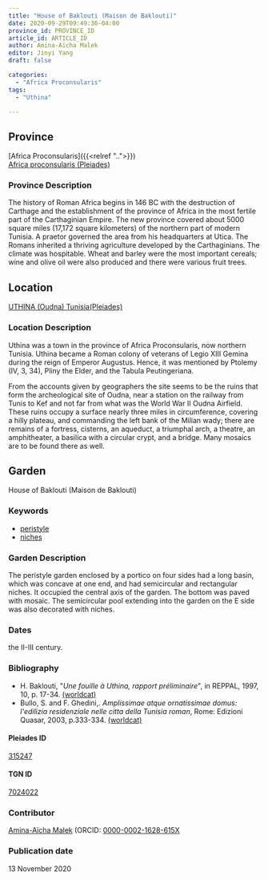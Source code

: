 ```yaml
---
title: "House of Baklouti (Maison de Baklouti)"
date: 2020-09-29T09:49:36-04:00
province_id: PROVINCE_ID
article_id: ARTICLE_ID
author: Amina-Aïcha Malek
editor: Jinyi Yang
draft: false

categories:
  - "Africa Proconsularis"
tags:
  - "Uthina"

---
```


## Province
[Africa Proconsularis]({{<relref "..">}}) \
[Africa proconsularis (Pleiades)](https://pleiades.stoa.org/places/991341)

### Province Description
The history of Roman Africa begins in 146 BC with the destruction of Carthage and the establishment of the province of Africa in the most fertile part of the Carthaginian Empire.  The new province covered about 5000 square miles (17,172 square kilometers) of the northern part of modern Tunisia.  A praetor governed the area from his headquarters at Utica.  The Romans inherited a thriving agriculture developed by the Carthaginians.  The climate was hospitable.  Wheat and barley were the most important cereals; wine and olive oil were also produced and there were various fruit trees.
<!-- DESCRIPTION -->


## Location

[UTHINA (Oudna) Tunisia(Pleiades)](https://pleiades.stoa.org/places/315247)

### Location Description
Uthina was a town in the province of Africa Proconsularis, now northern Tunisia. Uthina became a Roman colony of veterans of Legio XIII Gemina during the reign of Emperor Augustus. Hence, it was mentioned by Ptolemy (IV, 3, 34), Pliny the Elder, and the Tabula Peutingeriana.

From the accounts given by geographers the site seems to be the ruins that form the archeological site of Oudna, near a station on the railway from Tunis to Kef and not far from what was the World War II Oudna Airfield. These ruins occupy a surface nearly three miles in circumference, covering a hilly plateau, and commanding the left bank of the Milian wady; there are remains of a fortress, cisterns, an aqueduct, a triumphal arch, a theatre, an amphitheater, a basilica with a circular crypt, and a bridge. Many mosaics are to be found there as well.

<!--## Sublocation-->

<!--
[AREA WITHIN LOCATION, LIKE “PALATINE HILL”](GEOREFERENCE LINK)
A sublocation is any area larger than an individual garden, but located within a location. I would always try to include a link to a controlled vocabulary here if possible. This ID may well be different from the Garden ID, e.g., Pompeii versus a Garden in one of the houses which has its own Pleiades ID.
-->

<!--### Sublocation Description-->

<!-- DESCRIPTION -->

## Garden
House of Baklouti (Maison de Baklouti)

### Keywords

- [peristyle](http://vocab.getty.edu/page/aat/300004029)
- [niches](http://vocab.getty.edu/page/aat/300002704)

### Garden Description

The peristyle garden enclosed by a portico on four sides had a long basin, which was concave at one end, and had semicircular and rectangular niches.  It occupied the central axis of the garden. The bottom was paved with mosaic. The semicircular pool extending into the garden on the E side was also decorated with niches.




<!--### Maps


<!--### Plans-->


<!--### Images-->
<!--Fig.1: Plan of the House of Icarios-->

### Dates

the II-III century.

### Bibliography

* H. Baklouti, "*Une fouille à Uthina, rapport préliminaire*", in REPPAL, 1997, 10, p. 17-34. [(worldcat)](http://www.worldcat.org/oclc/494721439)
* Bullo, S. and F. Ghedini,. *Amplissimae atque ornatissimae domus: l'edilizia residenziale nelle citta della Tunisia roman*, Rome: Edizioni Quasar, 2003, p.333-334. [(worldcat)](http://www.worldcat.org/oclc/989088620)

#### Pleiades ID

[315247](https://pleiades.stoa.org/places/315247)

#### TGN ID

[7024022](http://vocab.getty.edu/page/tgn/7024022)

### Contributor
[Amina-Aïcha Malek](http://worldcat.org/identities/lccn-n2012075871/) (ORCID: [0000-0002-1628-615X](https://orcid.org/0000-0002-1628-615X)

### Publication date

13 November 2020
